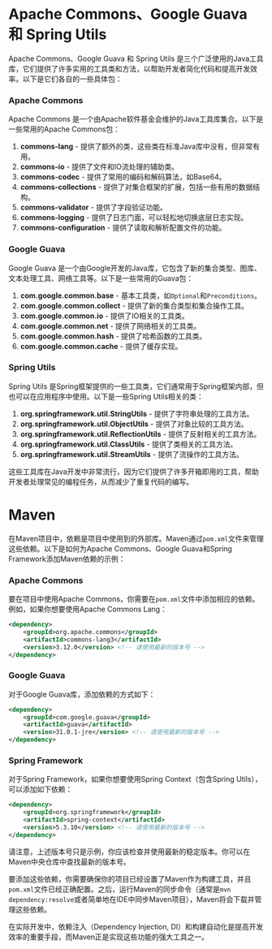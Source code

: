 

# Apache Commons、Google Guava 和 Spring Utils 



Apache Commons、Google Guava 和 Spring Utils 是三个广泛使用的Java工具库，它们提供了许多实用的工具类和方法，以帮助开发者简化代码和提高开发效率。以下是它们各自的一些具体包：

### Apache Commons
Apache Commons 是一个由Apache软件基金会维护的Java工具库集合。以下是一些常用的Apache Commons包：

1. **commons-lang** - 提供了额外的类，这些类在标准Java库中没有，但非常有用。
2. **commons-io** - 提供了文件和IO流处理的辅助类。
3. **commons-codec** - 提供了常用的编码和解码算法，如Base64。
4. **commons-collections** - 提供了对集合框架的扩展，包括一些有用的数据结构。
5. **commons-validator** - 提供了字段验证功能。
6. **commons-logging** - 提供了日志门面，可以轻松地切换底层日志实现。
7. **commons-configuration** - 提供了读取和解析配置文件的功能。

### Google Guava
Google Guava 是一个由Google开发的Java库，它包含了新的集合类型、图库、文本处理工具、网络工具等。以下是一些常用的Guava包：

1. **com.google.common.base** - 基本工具类，如`Optional`和`Preconditions`。
2. **com.google.common.collect** - 提供了新的集合类型和集合操作工具。
3. **com.google.common.io** - 提供了IO相关的工具类。
4. **com.google.common.net** - 提供了网络相关的工具类。
5. **com.google.common.hash** - 提供了哈希函数的工具类。
6. **com.google.common.cache** - 提供了缓存实现。

### Spring Utils
Spring Utils 是Spring框架提供的一些工具类，它们通常用于Spring框架内部，但也可以在应用程序中使用。以下是一些Spring Utils相关的类：

1. **org.springframework.util.StringUtils** - 提供了字符串处理的工具方法。
2. **org.springframework.util.ObjectUtils** - 提供了对象比较的工具方法。
3. **org.springframework.util.ReflectionUtils** - 提供了反射相关的工具方法。
4. **org.springframework.util.ClassUtils** - 提供了类相关的工具方法。
5. **org.springframework.util.StreamUtils** - 提供了流操作的工具方法。

这些工具库在Java开发中非常流行，因为它们提供了许多开箱即用的工具，帮助开发者处理常见的编程任务，从而减少了重复代码的编写。

# Maven

在Maven项目中，依赖是项目中使用到的外部库。Maven通过`pom.xml`文件来管理这些依赖。以下是如何为Apache Commons、Google Guava和Spring Framework添加Maven依赖的示例：

### Apache Commons
要在项目中使用Apache Commons，你需要在`pom.xml`文件中添加相应的依赖。例如，如果你想要使用Apache Commons Lang：

```xml
<dependency>
    <groupId>org.apache.commons</groupId>
    <artifactId>commons-lang3</artifactId>
    <version>3.12.0</version> <!-- 请使用最新的版本号 -->
</dependency>
```

### Google Guava
对于Google Guava库，添加依赖的方式如下：

```xml
<dependency>
    <groupId>com.google.guava</groupId>
    <artifactId>guava</artifactId>
    <version>31.0.1-jre</version> <!-- 请使用最新的版本号 -->
</dependency>
```

### Spring Framework
对于Spring Framework，如果你想要使用Spring Context（包含Spring Utils），可以添加如下依赖：

```xml
<dependency>
    <groupId>org.springframework</groupId>
    <artifactId>spring-context</artifactId>
    <version>5.3.10</version> <!-- 请使用最新的版本号 -->
</dependency>
```

请注意，上述版本号只是示例，你应该检查并使用最新的稳定版本。你可以在Maven中央仓库中查找最新的版本号。

要添加这些依赖，你需要确保你的项目已经设置了Maven作为构建工具，并且`pom.xml`文件已经正确配置。之后，运行Maven的同步命令（通常是`mvn dependency:resolve`或者简单地在IDE中同步Maven项目），Maven将会下载并管理这些依赖。

在实际开发中，依赖注入（Dependency Injection, DI）和构建自动化是提高开发效率的重要手段，而Maven正是实现这些功能的强大工具之一。